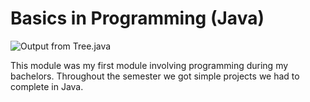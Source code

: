 # Basics in Programming (Java)

![Output from Tree.java](/images/Tree.jpg)

This module was my first module involving programming during my bachelors. Throughout the semester we got simple projects we had to complete in Java.
